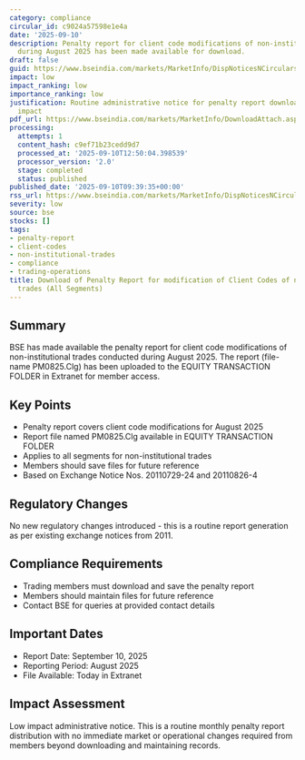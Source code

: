 ```yaml
---
category: compliance
circular_id: c9024a57598e1e4a
date: '2025-09-10'
description: Penalty report for client code modifications of non-institutional trades
  during August 2025 has been made available for download.
draft: false
guid: https://www.bseindia.com/markets/MarketInfo/DispNoticesNCirculars.aspx?Noticeid={47E7E352-54D7-4319-B8B6-3001BDC19B27}&noticeno=20250910-11&dt=09/10/2025&icount=11&totcount=46&flag=0
impact: low
impact_ranking: low
importance_ranking: low
justification: Routine administrative notice for penalty report download with no market
  impact
pdf_url: https://www.bseindia.com/markets/MarketInfo/DownloadAttach.aspx?id=20250910-11&attachedId=
processing:
  attempts: 1
  content_hash: c9ef71b23cedd9d7
  processed_at: '2025-09-10T12:50:04.398539'
  processor_version: '2.0'
  stage: completed
  status: published
published_date: '2025-09-10T09:39:35+00:00'
rss_url: https://www.bseindia.com/markets/MarketInfo/DispNoticesNCirculars.aspx?Noticeid={47E7E352-54D7-4319-B8B6-3001BDC19B27}&noticeno=20250910-11&dt=09/10/2025&icount=11&totcount=46&flag=0
severity: low
source: bse
stocks: []
tags:
- penalty-report
- client-codes
- non-institutional-trades
- compliance
- trading-operations
title: Download of Penalty Report for modification of Client Codes of non-institutional
  trades (All Segments)
---
```


## Summary

BSE has made available the penalty report for client code modifications of non-institutional trades conducted during August 2025. The report (file-name PM0825.Clg) has been uploaded to the EQUITY TRANSACTION FOLDER in Extranet for member access.

## Key Points

- Penalty report covers client code modifications for August 2025
- Report file named PM0825.Clg available in EQUITY TRANSACTION FOLDER
- Applies to all segments for non-institutional trades
- Members should save files for future reference
- Based on Exchange Notice Nos. 20110729-24 and 20110826-4

## Regulatory Changes

No new regulatory changes introduced - this is a routine report generation as per existing exchange notices from 2011.

## Compliance Requirements

- Trading members must download and save the penalty report
- Members should maintain files for future reference
- Contact BSE for queries at provided contact details

## Important Dates

- Report Date: September 10, 2025
- Reporting Period: August 2025
- File Available: Today in Extranet

## Impact Assessment

Low impact administrative notice. This is a routine monthly penalty report distribution with no immediate market or operational changes required from members beyond downloading and maintaining records.